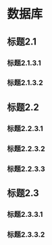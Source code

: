 # 数据库
## 标题2.1
### 标题2.1.3.1
### 标题2.1.3.2
## 标题2.2
### 标题2.2.3.1
### 标题2.2.3.2
### 标题2.2.3.3
## 标题2.3
### 标题2.3.3.1
### 标题2.3.3.2